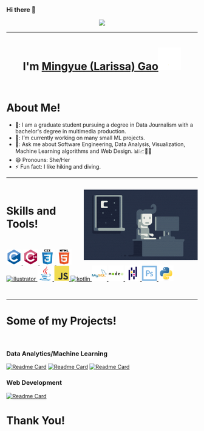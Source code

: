 ### Hi there 👋

<p align="center">
  <img src="https://miro.medium.com/max/2048/1*OohqW5DGh9CQS4hLY5FXzA.png" height="230"/>
</p>
<hr>
<h1 align="center">I'm <a href="https://github.com/Aryagm">Mingyue (Larissa) Gao<a><img src="https://github.com/Kathryn-Jie/Kathryn-Jie/blob/main/wave.gif" width="60px"/></h1>
<Br>
<h1>About Me! </h1>

- 🏫: I am a graduate student pursuing a degree in Data Journalism with a bachelor's degree in multimedia production.
- 🔭: I’m currently working on many small ML projects.
- 💬: Ask me about Software Engineering, Data Analysis, Visualization, Machine Learning algorithms and Web Design. 📊📈🤖🧠
- 😄  Pronouns: She/Her
- ⚡  Fun fact: I like hiking and diving.
<hr>
<Br>
  
  <img alt="Night Coding" src="https://raw.githubusercontent.com/AVS1508/AVS1508/master/assets/Night-Coding.gif" align="right"/>
<h1>Skills and Tools! </h1>
<Br>
  
<p align="left"> <a href="https://www.cprogramming.com/" target="_blank"
    rel="noreferrer"> <img src="https://raw.githubusercontent.com/devicons/devicon/master/icons/c/c-original.svg"
      alt="c" width="40" height="40" /> </a> <a href="https://www.w3schools.com/cpp/" target="_blank" rel="noreferrer">
    <img src="https://raw.githubusercontent.com/devicons/devicon/master/icons/cplusplus/cplusplus-original.svg"
      alt="cplusplus" width="40" height="40" /> </a> <a href="https://www.w3schools.com/css/" target="_blank"
    rel="noreferrer"> <img
      src="https://raw.githubusercontent.com/devicons/devicon/master/icons/css3/css3-original-wordmark.svg" alt="css3"
      width="40" height="40" /> </a> <a href="https://www.w3.org/html/" target="_blank" rel="noreferrer"> <img
      src="https://raw.githubusercontent.com/devicons/devicon/master/icons/html5/html5-original-wordmark.svg"
      alt="html5" width="40" height="40" /> </a> <a href="https://www.adobe.com/in/products/illustrator.html"
    target="_blank" rel="noreferrer"> <img
      src="https://www.vectorlogo.zone/logos/adobe_illustrator/adobe_illustrator-icon.svg" alt="illustrator" width="40"
      height="40" /> </a> <a href="https://www.java.com" target="_blank" rel="noreferrer"> <img
      src="https://raw.githubusercontent.com/devicons/devicon/master/icons/java/java-original.svg" alt="java" width="40"
      height="40" /> </a> <a href="https://developer.mozilla.org/en-US/docs/Web/JavaScript" target="_blank"
    rel="noreferrer"> <img
      src="https://raw.githubusercontent.com/devicons/devicon/master/icons/javascript/javascript-original.svg"
      alt="javascript" width="40" height="40" /> </a> <a href="https://kotlinlang.org" target="_blank" rel="noreferrer">
    <img src="https://www.vectorlogo.zone/logos/kotlinlang/kotlinlang-icon.svg" alt="kotlin" width="40" height="40" />
  </a> <a href="https://www.mysql.com/" target="_blank" rel="noreferrer"> <img
      src="https://raw.githubusercontent.com/devicons/devicon/master/icons/mysql/mysql-original-wordmark.svg"
      alt="mysql" width="40" height="40" /> </a> </a> <a href="https://nodejs.org" target="_blank" rel="noreferrer"> <img
      src="https://raw.githubusercontent.com/devicons/devicon/master/icons/nodejs/nodejs-original-wordmark.svg"
      alt="nodejs" width="40" height="40" /> </a> <a href="https://pandas.pydata.org/" target="_blank" rel="noreferrer">
    <img
      src="https://raw.githubusercontent.com/devicons/devicon/2ae2a900d2f041da66e950e4d48052658d850630/icons/pandas/pandas-original.svg"
      alt="pandas" width="40" height="40" /> </a> <a href="https://www.photoshop.com/en" target="_blank"
    rel="noreferrer"> <img
      src="https://raw.githubusercontent.com/devicons/devicon/master/icons/photoshop/photoshop-line.svg" alt="photoshop"
      width="40" height="40" /> </a> <a href="https://www.python.org" target="_blank" rel="noreferrer"> <img
      src="https://raw.githubusercontent.com/devicons/devicon/master/icons/python/python-original.svg" alt="python"
      width="40" height="40" /> </a>  </p>
  

<Br>
<hr>
<h1>Some of my Projects! </h1>
<Br>

  <h3>Data Analytics/Machine Learning</h3>
  
[![Readme Card](https://github-readme-stats.vercel.app/api/pin/?username=LarissaGao&repo=Butterfly-Identification&show_owner=true)](https://github.com/LarissaGao/Butterfly-Identification)
 [![Readme Card](https://github-readme-stats.vercel.app/api/pin/?username=LarissaGao&repo=Survival-Prediction&show_owner=true)](https://github.com/LarissaGao/Survival-Prediction)
  [![Readme Card](https://github-readme-stats.vercel.app/api/pin/?username=LarissaGao&repo=Crystal-Structure-Classification&show_owner=true)](https://github.com/LarissaGao/Crystal-Structure-Classification)
  
  <h3>Web Development</h3>
  
[![Readme Card](https://github-readme-stats.vercel.app/api/pin/?username=LarissaGao&repo=Mental-Health-Web-Development&show_owner=true)](https://github.com/LarissaGao/Mental-Health-Web-Development)

<h1>Thank You!  </h1>
<Br>
